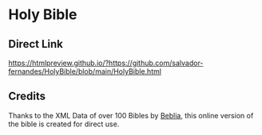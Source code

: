 # Holy Bible

## Direct Link
https://htmlpreview.github.io/?https://github.com/salvador-fernandes/HolyBible/blob/main/HolyBible.html

## Credits
Thanks to the XML Data of over 100 Bibles by [Beblia]([https://github.com/Beblia/Holy-Bible-XML-Format]), this online version of the bible is created for direct use.
<!--Songs: https://htmlpreview.github.io/?https://github.com/salvador-fernandes/HolyBible/blob/main/Songs.html-->
